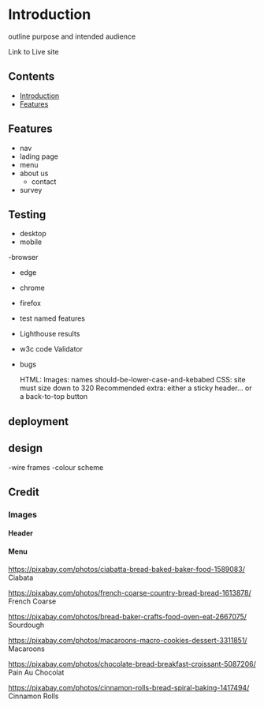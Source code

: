 # Introduction

outline purpose and intended audience 

Link to Live site

## Contents

- [Introduction](#introduction)
- [Features](#features)


## Features
- nav
- lading page
- menu
- about us
    - contact
- survey


## Testing

- desktop 
- mobile 

-browser
 - edge
 - chrome
 - firefox

 - test named features


- Lighthouse results 
- w3c code Validator  

- bugs

    HTML:
    Images:
    names should-be-lower-case-and-kebabed
    CSS:
    site must size down to 320
    Recommended extra:
    either a sticky header... or a back-to-top button

## deployment

## design
 -wire frames
 -colour scheme


 ## Credit

### Images

#### Header 

#### Menu

 https://pixabay.com/photos/ciabatta-bread-baked-baker-food-1589083/ Ciabata

 https://pixabay.com/photos/french-coarse-country-bread-bread-1613878/ French Coarse

 https://pixabay.com/photos/bread-baker-crafts-food-oven-eat-2667075/ Sourdough

 https://pixabay.com/photos/macaroons-macro-cookies-dessert-3311851/ Macaroons

 https://pixabay.com/photos/chocolate-bread-breakfast-croissant-5087206/ Pain Au Chocolat

 https://pixabay.com/photos/cinnamon-rolls-bread-spiral-baking-1417494/ Cinnamon Rolls
 